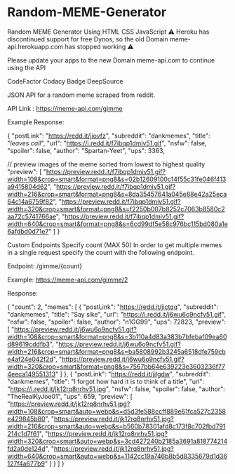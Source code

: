# Random-MEME-Generator
Random MEME Generator Using HTML CSS JavaScript
⚠️ Heroku has discontinued support for free Dynos, so the old Domain meme-api.herokuapp.com has stopped working ⚠️

Please update your apps to the new Domain meme-api.com to continue using the API

CodeFactor Codacy Badge DeepSource

JSON API for a random meme scraped from reddit.

API Link : https://meme-api.com/gimme

Example Response:

{
 "postLink": "https://redd.it/jiovfz",
  "subreddit": "dankmemes",
  "title": "*leaves call*",
  "url": "https://i.redd.it/f7ibqp1dmiv51.gif",
  "nsfw": false,
  "spoiler": false,
  "author": "Spartan-Yeet",
  "ups": 3363,

  // preview images of the meme sorted from lowest to highest quality
  "preview": [
    "https://preview.redd.it/f7ibqp1dmiv51.gif?width=108&crop=smart&format=png8&s=02b12609100c14f55c31fe046f413a9415804d62",
    "https://preview.redd.it/f7ibqp1dmiv51.gif?width=216&crop=smart&format=png8&s=8da35457641a045e88e42a25eca64c14a6759f82",
    "https://preview.redd.it/f7ibqp1dmiv51.gif?width=320&crop=smart&format=png8&s=f2250b007b8252c7063b8580c2aa72c5741766ae",
    "https://preview.redd.it/f7ibqp1dmiv51.gif?width=640&crop=smart&format=png8&s=6cd99df5e58c976bc115bd080a1e6afdbd0d71e7"
  ]
}




Custom Endpoints
Specify count (MAX 50)
In order to get multiple memes in a single request specify the count with the following endpoint.

Endpoint: /gimme/{count}

Example: https://meme-api.com/gimme/2

Response:

{
  "count": 2,
  "memes": [
    {
      "postLink": "https://redd.it/jictqq",
      "subreddit": "dankmemes",
      "title": "Say sike",
      "url": "https://i.redd.it/j6wu6o9ncfv51.gif",
      "nsfw": false,
      "spoiler": false,
      "author": "n1GG99",
      "ups": 72823,
      "preview": [
        "https://preview.redd.it/j6wu6o9ncfv51.gif?width=108&crop=smart&format=png8&s=3b110a4d83a383b7bfebaf09ea60d89619cddfb3",
        "https://preview.redd.it/j6wu6o9ncfv51.gif?width=216&crop=smart&format=png8&s=ba5808992b3245a6518dfe759cbe4af24e042f2d",
        "https://preview.redd.it/j6wu6o9ncfv51.gif?width=320&crop=smart&format=png8&s=7567bb64e639223e3603236f774eeca149551313"
      ]
    },
    {
      "postLink": "https://redd.it/jilgdw",
      "subreddit": "dankmemes",
      "title": "I forgot how hard it is to think of a title",
      "url": "https://i.redd.it/jk12rq8nrhv51.jpg",
      "nsfw": false,
      "spoiler": false,
      "author": "TheRealKyJoe01",
      "ups": 659,
      "preview": [
        "https://preview.redd.it/jk12rq8nrhv51.jpg?width=108&crop=smart&auto=webp&s=d5d3fe588ccff889e61fca527c2358e429845b80",
        "https://preview.redd.it/jk12rq8nrhv51.jpg?width=216&crop=smart&auto=webp&s=b560b78301afd8c173f8c702fbd791214c1d7f61",
        "https://preview.redd.it/jk12rq8nrhv51.jpg?width=320&crop=smart&auto=webp&s=3cd427240b2185a3691a818774214fd2a0de124d",
        "https://preview.redd.it/jk12rq8nrhv51.jpg?width=640&crop=smart&auto=webp&s=1142cc19a746b8b5d8335679d1d36127f4a677b9"
      ]
    }
  ]
}
